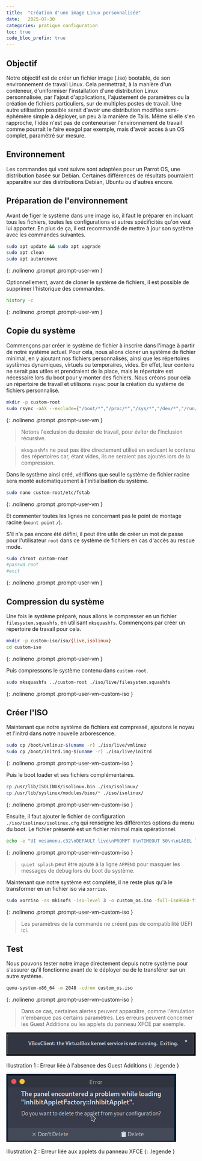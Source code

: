 ```yaml
---
title:  "Création d'une image Linux personnalisée"
date:   2025-07-30
categories: pratique configuration
toc: true
code_bloc_prefix: true
---
```


## Objectif
Notre objectif est de créer un fichier image (.iso) bootable, de son environnement de travail Linux.
Cela permettrait, à la manière d'un conteneur, d'uniformiser l'installation d'une distribution Linux personnalisée, par l'ajout d'applications, l'ajustement de paramètres ou la création de fichiers particuliers, sur de multiples postes de travail. Une autre utilisation possible serait d'avoir une distribution modifiée semi-éphémère simple à déployer, un peu à la manière de Tails.
Même si elle s'en rapproche, l'idée n'est pas de conteneuriser l'environnement de travail comme pourrait le faire exegol par exemple, mais d'avoir accès à un OS complet, paramétré sur mesure.

## Environnement
Les commandes qui vont suivre sont adaptées pour un Parrot OS, une distribution basée sur Debian. Certaines différences de résultats pourraient apparaître sur des distributions Debian, Ubuntu ou d'autres encore.

## Préparation de l'environnement
Avant de figer le système dans une image iso, il faut le préparer en incluant tous les fichiers, toutes les configurations et autres spécificités qu'on veut lui apporter. En plus de ça, il est recommandé de mettre à jour son système avec les commandes suivantes.
```bash
sudo apt update && sudo apt upgrade
sudo apt clean
sudo apt autoremove
```
{: .nolineno .prompt .prompt-user-vm }

Optionnellement, avant de cloner le système de fichiers, il est possible de supprimer l'historique des commandes.
```bash
history -c
```
{: .nolineno .prompt .prompt-user-vm }

## Copie du système
Commençons par créer le système de fichier à inscrire dans l'image à partir de notre système actuel. Pour cela, nous allons cloner un système de fichier minimal, en y ajoutant nos fichiers personnalisés, ainsi que les répertoires systèmes dynamiques, virtuels ou temporaires, vides. En effet, leur contenu ne serait pas utiles et prendraient de la place, mais le répertoire est nécessaire lors du boot pour y monter des fichiers.
Nous créons pour cela un répertoire de travail et utilisons `rsync` pour la création du système de fichiers personnalisé.
```bash
mkdir -p custom-root
sudo rsync -aAX --exclude={"/boot/*","/proc/*","/sys/*","/dev/*","/run/*","/tmp/*","/mnt/*","/media/*","/var/tmp/*","/var/cache/*","/var/lib/containers","/home/$USER/custom-root/*"} / ./custom-root
```
{: .nolineno .prompt .prompt-user-vm }

> Notons l'exclusion du dossier de travail, pour éviter de l'inclusion récursive.

> `mksquashfs` ne peut pas être directement utilisé en excluant le contenu des répertoires car, étant vides, ils ne seraient pas ajoutés lors de la compression.

Dans le système ainsi créé, vérifions que seul le système de fichier racine sera monté automatiquement à l'initialisation du système.
```bash
sudo nano custom-root/etc/fstab
```
{: .nolineno .prompt .prompt-user-vm }

Et commenter toutes les lignes ne concernant pas le point de montage racine (`mount point` `/`).

S'il n'a pas encore été défini, il peut être utile de créer un mot de passe pour l'utilisateur `root` dans ce système de fichiers en cas d'accès au rescue mode.
```bash
sudo chroot custom-root
#passwd root
#exit
```
{: .nolineno .prompt .prompt-user-vm }

## Compression du système
Une fois le système préparé, nous allons le compresser en un fichier `filesystem.squashfs`, en utilisant `mksquashfs`.
Commençons par créer un répertoire de travail pour cela.
```bash
mkdir -p custom-iso/iso/{live,isolinux}
cd custom-iso
```
{: .nolineno .prompt .prompt-user-vm }

Puis compressons le système contenu dans `custom-root`.
```bash
sudo mksquashfs ../custom-root ./iso/live/filesystem.squashfs
```
{: .nolineno .prompt .prompt-user-vm-custom-iso }

## Créer l'ISO
Maintenant que notre système de fichiers est compressé, ajoutons le noyau et l'initrd dans notre nouvelle arborescence.
```bash
sudo cp /boot/vmlinuz-$(uname -r) ./iso/live/vmlinuz
sudo cp /boot/initrd.img-$(uname -r) ./iso/live/initrd
```
{: .nolineno .prompt .prompt-user-vm-custom-iso }

Puis le boot loader et ses fichiers complémentaires.
```bash
cp /usr/lib/ISOLINUX/isolinux.bin ./iso/isolinux/
cp /usr/lib/syslinux/modules/bios/* ./iso/isolinux/
```
{: .nolineno .prompt .prompt-user-vm-custom-iso }

Ensuite, il faut ajouter le fichier de configuration `./iso/isolinux/isolinux.cfg` qui renseigne les différentes options du menu du boot. Le fichier présenté est un fichier minimal mais opérationnel.
```bash
echo -e "UI vesamenu.c32\nDEFAULT live\nPROMPT 0\nTIMEOUT 50\n\nLABEL live\n  MENU LABEL Boot Custom OS\n  KERNEL /live/vmlinuz\n  APPEND initrd=/live/initrd boot=live" > ./iso/isolinux/isolinux.cfg
```
{: .nolineno .prompt .prompt-user-vm-custom-iso }

> `quiet splash` peut être ajouté à la ligne `APPEND` pour masquer les messages de debug lors du boot du système.

Maintenant que notre système est complété, il ne reste plus qu'à le transformer en un fichier iso via `xorriso`.
```bash
sudo xorriso -as mkisofs -iso-level 3 -o custom_os.iso -full-iso9660-filenames -volid "CUSTOM_OS" -isohybrid-mbr /usr/lib/ISOLINUX/isohdpfx.bin -c isolinux/boot.cat -b isolinux/isolinux.bin -no-emul-boot -boot-load-size 4 -boot-info-table ./iso
```
{: .nolineno .prompt .prompt-user-vm-custom-iso }

> Les paramètres de la commande ne créent pas de compatibilité UEFI ici.

## Test
Nous pouvons tester notre image directement depuis notre système pour s'assurer qu'il fonctionne avant de le déployer ou de le transférer sur un autre système.
```bash
qemu-system-x86_64 -m 2048 -cdrom custom_os.iso
```
{: .nolineno .prompt .prompt-user-vm-custom-iso }

> Dans ce cas, certaines alertes peuvent apparaître, comme l'émulation n'embarque pas certains paramètres. Les erreurs peuvent concerner les Guest Additions ou les applets du panneau XFCE par exemple.

![erreur_VBoxClient.png](/assets/img/Image_erreur_VBoxClient.png)

Illustration 1 : Erreur liée à l'absence des Guest Additions
{: .legende }

![erreur_applet.png](/assets/img/Image_erreur_applet.png)

Illustration 2 : Erreur liée aux applets du panneau XFCE
{: .legende }